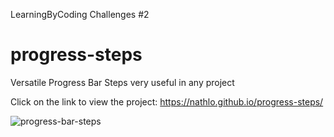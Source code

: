 LearningByCoding Challenges #2

# progress-steps
Versatile Progress Bar Steps very useful in any project

Click on the link to view the project: https://nathlo.github.io/progress-steps/

![progress-bar-steps](https://user-images.githubusercontent.com/39729374/148789089-44174b0f-efab-4381-aa6a-12b2eab4258f.png)
